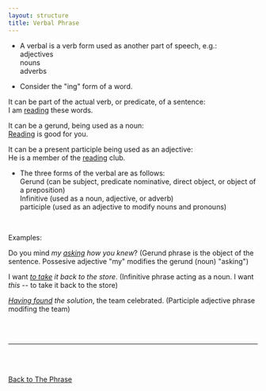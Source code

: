 ```yaml
---
layout: structure
title: Verbal Phrase
---
```


* A verbal is a verb form used as another part of speech, e.g.:  
adjectives  
nouns  
adverbs  

* Consider the "ing" form of a word.  

It can be part of the actual verb, or predicate, of a sentence:  
I am <ins>reading</ins> these words.  

It can be a gerund, being used as a noun:  
<ins>Reading</ins> is good for you.  

It can be a present participle being used as an adjective:  
He is a member of the <ins>reading</ins> club.  



* The three forms of the verbal are as follows:  
Gerund  (can be subject, predicate nominative, direct object, or object of a preposition)  
Infinitive (used as a noun, adjective, or adverb)   
participle  (used as an adjective to modify nouns and pronouns)  
<br/>  


Examples:  

Do you mind *my <ins>asking</ins> how you knew*?  (Gerund phrase is the object of the sentence. Possesive adjective "my" modifies the gerund (noun) "asking")  

I want *<ins>to take</ins> it back to the store*. (Infinitive phrase acting as a noun. I want *this* -- to take it back to the store)  

*<ins>Having found</ins> the solution*, the team celebrated. (Participle adjective phrase modifing the team)   



<br/>
<br/>

---

<br/>
<br/>

[Back to The Phrase]({{site.baseurl}}/structures/the-phrase)
